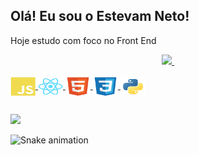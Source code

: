 ## Olá! Eu sou o Estevam Neto!

Hoje estudo com foco no Front End

<div align="center">
  <a href="https://github.com/TrevoYex">
  <img height="48%" src="https://github-readme-stats.vercel.app/api?username=TrevoYex&show_icons=false&theme=dark&include_all_commits=true&count_private=true"/>
  <img height="48%src="https://github-readme-stats.vercel.app/api/top-langs/?username=TrevoYex&layout=compact&langs_count=7&theme=dark"/>
</div>

<div style="display: inline_block"><br>
  <img align="center" alt="Estevam-Js" height="30" width="40" src="https://raw.githubusercontent.com/devicons/devicon/master/icons/javascript/javascript-plain.svg">
  <img align="center" alt="Estevam-React" height="30" width="40" src="https://raw.githubusercontent.com/devicons/devicon/master/icons/react/react-original.svg">
  <img align="center" alt="Estevam-HTML" height="30" width="40" src="https://raw.githubusercontent.com/devicons/devicon/master/icons/html5/html5-original.svg">
  <img align="center" alt="Estevam-CSS" height="30" width="40" src="https://raw.githubusercontent.com/devicons/devicon/master/icons/css3/css3-original.svg">
  <img align="center" alt="Estevam-Python" height="30" width="40" src="https://raw.githubusercontent.com/devicons/devicon/master/icons/python/python-original.svg">

##

<div> 
  <a href="https://www.instagram.com/progtrevo/" target="_blank"><img src="https://img.shields.io/badge/-Instagram-%23E4405F?style=for-the-badge&logo=instagram&logoColor=white" target="_blank"></a>
 </div>
 
 
  ![Snake animation](https://github.com/TrevoYex/TrevoYex/blob/output/github-contribution-grid-snake.svg)

